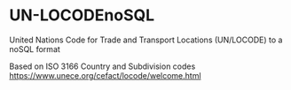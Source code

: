 # UN-LOCODEnoSQL
United Nations Code for Trade and Transport Locations (UN/LOCODE) to a noSQL format

Based on ISO 3166 Country and Subdivision codes
https://www.unece.org/cefact/locode/welcome.html

